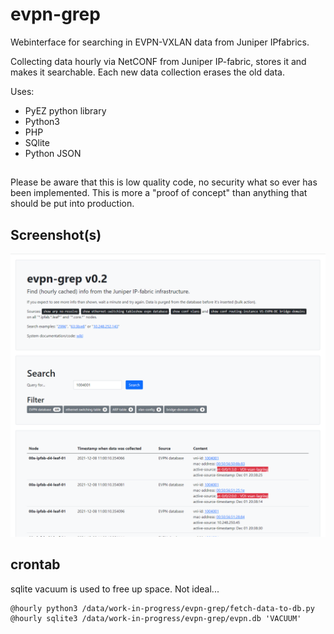 # evpn-grep
Webinterface for searching in EVPN-VXLAN data from Juniper IPfabrics.

Collecting data hourly via NetCONF from Juniper IP-fabric, stores it and makes it searchable. Each new data collection erases the old data.

Uses:
* PyEZ python library
* Python3
* PHP
* SQlite
* Python JSON

##
Please be aware that this is low quality code, no security what so ever has been implemented. This is more a "proof of concept" than anything that should be put into production.

## Screenshot(s)
![Screenshot from evpn-grep](documentation/screenshot-evpn-grep-2.png?raw=true)

## crontab
sqlite vacuum is used to free up space. Not ideal...
```
@hourly python3 /data/work-in-progress/evpn-grep/fetch-data-to-db.py
@hourly sqlite3 /data/work-in-progress/evpn-grep/evpn.db 'VACUUM'
```